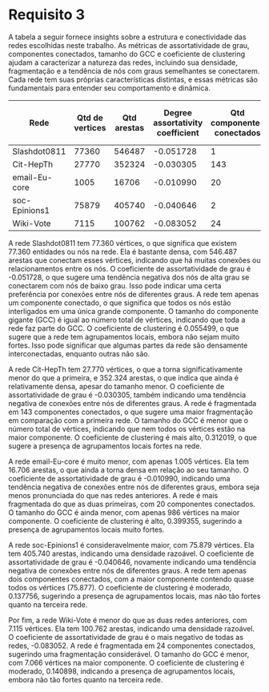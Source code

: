 # Requisito 3

A tabela a seguir fornece insights sobre a estrutura e conectividade das redes escolhidas neste trabalho. As métricas de assortatividade de grau, componentes conectados, tamanho do GCC e coeficiente de clustering ajudam a caracterizar a natureza das redes, incluindo sua densidade, fragmentação e a tendência de nós com graus semelhantes se conectarem. Cada rede tem suas próprias características distintas, e essas métricas são fundamentais para entender seu comportamento e dinâmica.

| Rede          | Qtd de vertices | Qtd arestas | Degree assortativity coefficient | Qtd componentes conectados | Tamanho do componente gigante (GCC) | Coef. de clustering |
|---------------|-----------------|-------------|----------------------------------|----------------------------|-------------------------------------|---------------------|
| Slashdot0811  | 77360           | 546487      | -0.051728                        | 1                          | 77360                               | 0.055499            |
| Cit-HepTh     | 27770           | 352324      | -0.030305                        | 143                        | 27400                               | 0.312019            |
| email-Eu-core | 1005            | 16706       | -0.010990                        | 20                         | 986                                 | 0.399355            |
| soc-Epinions1 | 75879           | 405740      | -0.040646                        | 2                          | 75877                               | 0.137756            |
| Wiki-Vote     | 7115            | 100762      | -0.083052                        | 24                         | 7066                                | 0.140898            |

A rede Slashdot0811 tem 77.360 vértices, o que significa que existem 77.360 entidades ou nós na rede.
Ela é bastante densa, com 546.487 arestas que conectam esses vértices, indicando que há muitas conexões ou relacionamentos entre os nós. O coeficiente de assortatividade de grau é -0.051728, o que sugere uma tendência negativa dos nós de alta grau se conectarem com nós de baixo grau. Isso pode indicar uma certa preferência por conexões entre nós de diferentes graus. A rede tem apenas um componente conectado, o que significa que todos os nós estão interligados em uma única grande componente. O tamanho do componente gigante (GCC) é igual ao número total de vértices, indicando que toda a rede faz parte do GCC. O coeficiente de clustering é 0.055499, o que sugere que a rede tem agrupamentos locais, embora não sejam muito fortes. Isso pode significar que algumas partes da rede são densamente interconectadas, enquanto outras não são.

A rede Cit-HepTh tem 27.770 vértices, o que a torna significativamente menor do que a primeira, e 352.324 arestas, o que indica que ainda é relativamente densa, apesar do tamanho menor. O coeficiente de assortatividade de grau é -0.030305, também indicando uma tendência negativa de conexões entre nós de diferentes graus. A rede é fragmentada em 143 componentes conectados, o que sugere uma maior fragmentação em comparação com a primeira rede. O tamanho do GCC é menor que o número total de vértices, indicando que nem todos os vértices estão na maior componente. O coeficiente de clustering é mais alto, 0.312019, o que sugere a presença de agrupamentos locais fortes na rede.

A rede email-Eu-core é muito menor, com apenas 1.005 vértices. Ela tem 16.706 arestas, o que ainda a torna densa em relação ao seu tamanho. O coeficiente de assortatividade de grau é -0.010990, indicando uma tendência negativa de conexões entre nós de diferentes graus, embora seja menos pronunciada do que nas redes anteriores. A rede é mais fragmentada do que as duas primeiras, com 20 componentes conectados. O tamanho do GCC é ainda menor, com apenas 986 vértices na maior componente. O coeficiente de clustering é alto, 0.399355, sugerindo a presença de agrupamentos locais muito fortes.

A rede soc-Epinions1 é consideravelmente maior, com 75.879 vértices. Ela tem 405.740 arestas, indicando uma densidade razoável. O coeficiente de assortatividade de grau é -0.040646, novamente indicando uma tendência negativa de conexões entre nós de diferentes graus. A rede tem apenas dois componentes conectados, com a maior componente contendo quase todos os vértices (75.877). O coeficiente de clustering é moderado, 0.137756, sugerindo a presença de agrupamentos locais, mas não tão fortes quanto na terceira rede.

Por fim, a rede Wiki-Vote é menor do que as duas redes anteriores, com 7.115 vértices. Ela tem 100.762 arestas, indicando uma densidade razoável. O coeficiente de assortatividade de grau é o mais negativo de todas as redes, -0.083052. A rede é fragmentada em 24 componentes conectados, sugerindo uma fragmentação considerável. O tamanho do GCC é menor, com 7.066 vértices na maior componente. O coeficiente de clustering é moderado, 0.140898, indicando a presença de agrupamentos locais, embora não tão fortes quanto na terceira rede.

